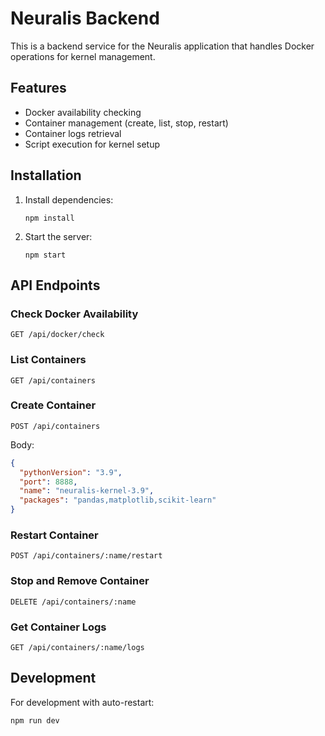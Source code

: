 # Neuralis Backend

This is a backend service for the Neuralis application that handles Docker operations for kernel management.

## Features

- Docker availability checking
- Container management (create, list, stop, restart)
- Container logs retrieval
- Script execution for kernel setup

## Installation

1. Install dependencies:
   ```
   npm install
   ```

2. Start the server:
   ```
   npm start
   ```

## API Endpoints

### Check Docker Availability
```
GET /api/docker/check
```

### List Containers
```
GET /api/containers
```

### Create Container
```
POST /api/containers
```
Body:
```json
{
  "pythonVersion": "3.9",
  "port": 8888,
  "name": "neuralis-kernel-3.9",
  "packages": "pandas,matplotlib,scikit-learn"
}
```

### Restart Container
```
POST /api/containers/:name/restart
```

### Stop and Remove Container
```
DELETE /api/containers/:name
```

### Get Container Logs
```
GET /api/containers/:name/logs
```

## Development

For development with auto-restart:
```
npm run dev
```
